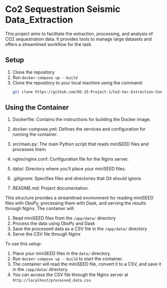 # Co2 Sequestration Seismic Data_Extraction

This project aims to facilitate the extraction, processing, and analysis of CO2 sequestration data. It provides tools to manage large datasets and offers a streamlined workflow for the task.

## Setup

1. Clone the repository
2. Run `docker-compose up --build`
3. Clone the repository to your local machine using the command:
   ```bash
   git clone https://github.com/DS-15-Project-1/Co2-Sec-Extraction-Container.git
   ```

## Using the Container

1. Dockerfile: Contains the instructions for building the Docker image.

2. docker-compose.yml: Defines the services and configuration for running the container.

3. src/main.py: The main Python script that reads miniSEED files and processes them.

4. nginx/nginx.conf: Configuration file for the Nginx server.

5. data/: Directory where you'll place your miniSEED files.

6. .gitignore: Specifies files and directories that Git should ignore.

7. README.md: Project documentation.

This structure provides a streamlined environment for reading miniSEED files with ObsPy, processing them with Dask, and serving the results through Nginx. The container will:

1. Read miniSEED files from the `/app/data/` directory
2. Process the data using ObsPy and Dask
3. Save the processed data as a CSV file in the `/app/data/` directory
4. Serve the CSV file through Nginx

To use this setup:

1. Place your miniSEED files in the `data/` directory.
2. Run `docker-compose up --build` to start the container.
3. The container will read the miniSEED file, convert it to a CSV, and save it in the `/app/data/` directory.
4. You can access the CSV file through the Nginx server at `http://localhost/processed_data.csv`.

